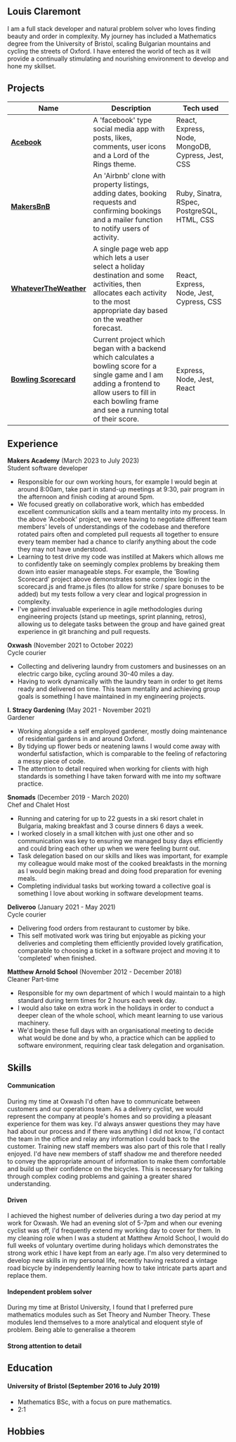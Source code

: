 ## Louis Claremont

I am a full stack developer and natural problem solver who loves finding beauty and order in complexity. My journey has included a Mathematics degree from the University of Bristol, scaling Bulgarian mountains and cycling the streets of Oxford. I have entered the world of tech as it will provide a continually stimulating and nourishing environment to develop and hone my skillset.

## Projects
[**Acebook**]: https://github.com/lplclaremont/trelloship_of_the_string
[**MakersBnB**]: https://github.com/lplclaremont/makersbnb
[**WhateverTheWeather**]: https://github.com/lplclaremont/ep3-raining-mern
[**Bowling Scorecard**]: https://github.com/lplclaremont/bowling-scorecard


| Name                         | Description                                            | Tech used                 |
| ---------------------------- | ------------------------------------------------------ | -------------------------- |
| [**Acebook**]                | A 'facebook' type social media app with posts, likes, comments, user icons and a Lord of the Rings theme. | React, Express, Node, MongoDB, Cypress, Jest, CSS   |
| [**MakersBnB**]              | An 'Airbnb' clone with property listings, adding dates, booking requests and confirming bookings and a mailer function to notify users of activity.                                      | Ruby, Sinatra, RSpec, PostgreSQL, HTML, CSS                       |
| [**WhateverTheWeather**]     | A single page web app which lets a user select a holiday destination and some activities, then allocates each activity to the most appropriate day based on the weather forecast.                                      | React, Express, Node, Jest, Cypress, CSS                       |
| [**Bowling Scorecard**]      | Current project which began with a backend which calculates a bowling score for a single game and I am adding a frontend to allow users to fill in each bowling frame and see a running total of their score. | Express, Node, Jest, React |

## Experience

**Makers Academy** (March 2023 to July 2023)  
Student software developer

- Responsible for our own working hours, for example I would begin at around 8:00am, take part in stand-up meetings at 9:30, pair program in the afternoon and finish coding at around 5pm.
- We focused greatly on collaborative work, which has embedded excellent communication skills and a team mentality into my process. In the above 'Acebook' project, we were having to negotiate different team members' levels of understandings of the codebase and therefore rotated pairs often and completed pull requests all together to ensure every team member had a chance to clarify anything about the code they may not have understood.
- Learning to test drive my code was instilled at Makers which allows me to confidently take on seemingly complex problems by breaking them down into easier manageable steps. For example, the 'Bowling Scorecard' project above demonstrates some complex logic in the scorecard.js and frame.js files (to allow for strike / spare bonuses to be added) but my tests follow a very clear and logical progression in complexity.
- I've gained invaluable experience in agile methodologies during engineering projects (stand up meetings, sprint planning, retros), allowing us to delegate tasks between the group and have gained great experience in git branching and pull requests.

**Oxwash** (November 2021 to October 2022)  
Cycle courier

- Collecting and delivering laundry from customers and businesses on an electric cargo bike, cycling around 30-40 miles a day.
- Having to work dynamically with the laundry team in order to get items ready and delivered on time. This team mentality and achieving group goals is something I have maintained in my engineering projects.

**I. Stracy Gardening** (May 2021 - November 2021)  
Gardener

- Working alongside a self employed gardener, mostly doing maintenance of residential gardens in and around Oxford.
- By tidying up flower beds or neatening lawns I would come away with wonderful satisfaction, which is comparable to the feeling of refactoring a messy piece of code.
- The attention to detail required when working for clients with high standards is something I have taken forward with me into my software practice.

**Snomads** (December 2019 - March 2020)    
Chef and Chalet Host

- Running and catering for up to 22 guests in a ski resort chalet in Bulgaria, making breakfast and 3 course dinners 6 days a week.
- I worked closely in a small kitchen with just one other and so communication was key to ensuring we managed busy days efficiently and could bring each other up when we were feeling burnt out.
- Task delegation based on our skills and likes was important, for example my colleague would make most of the cooked breakfasts in the morning as I would begin making bread and doing food preparation for evening meals.
- Completing individual tasks but working toward a collective goal is something I love about working in software development teams.

**Deliveroo** (January 2021 - May 2021)     
Cycle courier

- Delivering food orders from restaurant to customer by bike.
- This self motivated work was tiring but enjoyable as picking your deliveries and completing them efficiently provided lovely gratification, comparable to choosing a ticket in a software project and moving it to 'completed' when finished.

**Matthew Arnold School** (November 2012 - December 2018)      
Cleaner Part-time

- Responsible for my own department of which I would maintain to a high standard during term times for 2 hours each week day.
- I would also take on extra work in the holidays in order to conduct a deeper clean of the whole school, which meant learning to use various machinery.
- We'd begin these full days with an organisational meeting to decide what would be done and by who, a practice which can be applied to software environment, requiring clear task delegation and organisation.

## Skills

#### Communication
During my time at Oxwash I'd often have to communicate between customers and our operations team. As a delivery cyclist, we would represent the company at people's homes and so providing a pleasant experience for them was key. I'd always answer questions they may have had about our process and if there was anything I did not know, I'd contact the team in the office and relay any information I could back to the customer. Training new staff members was also part of this role that I really enjoyed. I'd have new members of staff shadow me and therefore needed to convey the appropriate amount of information to make them comfortable and build up their confidence on the bicycles. This is necessary for talking through complex coding problems and gaining a greater shared understanding.

#### Driven
I achieved the highest number of deliveries during a two day period at my work for Oxwash. We had an evening slot of 5-7pm and when our evening cyclist was off, I'd frequently extend my working day to cover for them.
In my cleaning role when I was a student at Matthew Arnold School, I would do full weeks of voluntary overtime during holidays which demonstrates the strong work ethic I have kept from an early age.
I'm also very determined to develop new skills in my personal life, recently having restored a vintage road bicycle by independently learning how to take intricate parts apart and replace them.

#### Independent problem solver
During my time at Bristol University, I found that I preferred pure mathematics modules such as Set Theory and Number Theory. These modules lend themselves to a more analytical and eloquent style of problem. Being able to generalise a theorem

#### Strong attention to detail


## Education

#### University of Bristol (September 2016 to July 2019)

- Mathematics BSc, with a focus on pure mathematics.
- 2:1

## Hobbies
<!-- 
Any cool stuff that makes you a super part of a software development team -->

